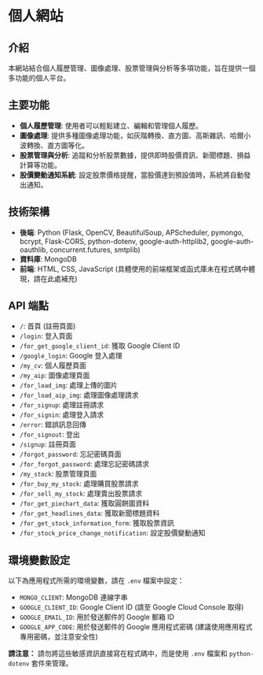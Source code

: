 # 個人網站

## 介紹

本網站結合個人履歷管理、圖像處理、股票管理與分析等多項功能，旨在提供一個多功能的個人平台。

## 主要功能

*   **個人履歷管理**: 使用者可以輕鬆建立、編輯和管理個人履歷。
*   **圖像處理**: 提供多種圖像處理功能，如灰階轉換、直方圖、高斯雜訊、哈爾小波轉換、直方圖等化。
*   **股票管理與分析**: 追蹤和分析股票數據，提供即時股價資訊、新聞標題、損益計算等功能。
*   **股價變動通知系統**: 設定股票價格提醒，當股價達到預設值時，系統將自動發出通知。

## 技術架構

*   **後端**: Python (Flask, OpenCV, BeautifulSoup, APScheduler, pymongo, bcrypt, Flask-CORS, python-dotenv, google-auth-httplib2, google-auth-oauthlib, concurrent.futures, smtplib)
*   **資料庫**: MongoDB
*   **前端**: HTML, CSS, JavaScript (具體使用的前端框架或函式庫未在程式碼中體現，請在此處補充)

## API 端點

*   `/`: 首頁 (註冊頁面)
*   `/login`: 登入頁面
*   `/for_get_google_client_id`: 獲取 Google Client ID
*   `/google_login`: Google 登入處理
*   `/my_cv`: 個人履歷頁面
*   `/my_aip`: 圖像處理頁面
*   `/for_load_img`: 處理上傳的圖片
*   `/for_load_aip_img`: 處理圖像處理請求
*   `/for_signup`: 處理註冊請求
*   `/for_signin`: 處理登入請求
*   `/error`: 錯誤訊息回傳
*   `/for_signout`: 登出
*   `/signup`: 註冊頁面
*   `/forgot_password`: 忘記密碼頁面
*   `/for_forgot_password`: 處理忘記密碼請求
*   `/my_stock`: 股票管理頁面
*   `/for_buy_my_stock`: 處理購買股票請求
*   `/for_sell_my_stock`: 處理賣出股票請求
*   `/for_get_piechart_data`: 獲取圓餅圖資料
*   `/for_get_headlines_data`: 獲取新聞標題資料
*   `/for_get_stock_information_form`: 獲取股票資訊
*   `/for_stock_price_change_notification`: 設定股價變動通知

## 環境變數設定

以下為應用程式所需的環境變數，請在 `.env` 檔案中設定：

*   `MONGO_CLIENT`: MongoDB 連線字串 
*   `GOOGLE_CLIENT_ID`: Google Client ID (請至 Google Cloud Console 取得)
*   `GOOGLE_EMAIL_ID`:  用於發送郵件的 Google 郵箱 ID
*   `GOOGLE_APP_CODE`: 用於發送郵件的 Google 應用程式密碼 (建議使用應用程式專用密碼，並注意安全性)

**請注意：**  請勿將這些敏感資訊直接寫在程式碼中，而是使用 `.env` 檔案和 `python-dotenv` 套件來管理。



